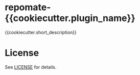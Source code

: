 # repomate-{{cookiecutter.plugin_name}}
{{cookiecutter.short_description}}

# License
See [LICENSE](LICENSE) for details.
